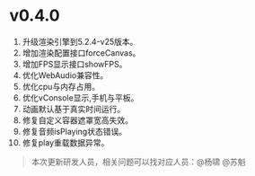 # v0.4.0

1. 升级渲染引擎到5.2.4-v25版本。
1. 增加渲染配置接口forceCanvas。
1. 增加FPS显示接口showFPS。
1. 优化WebAudio兼容性。
1. 优化cpu与内存占用。
1. 优化vConsole显示,手机与平板。
1. 动画默认基于真实时间运行。
1. 修复自定义容器遮罩宽高失效。
1. 修复音频isPlaying状态错误。
1. 修复play重载数据异常。


> 本次更新研发人员，相关问题可以找对应人员：@杨啸 @苏魁
